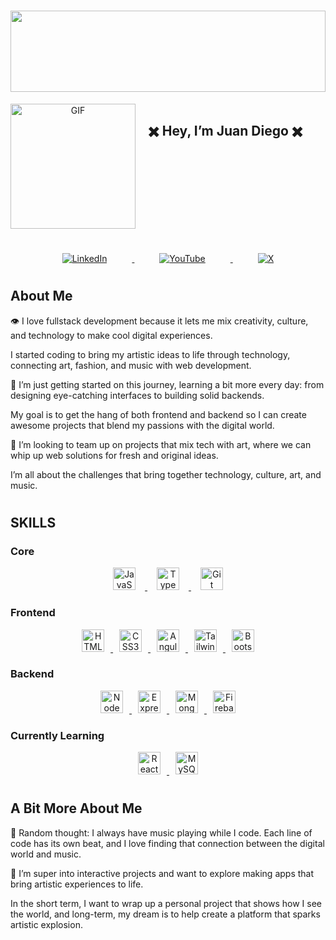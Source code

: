 # <img src="https://i.giphy.com/media/v1.Y2lkPTc5MGI3NjExbmE1OXU5bHo5cGNhNHc4MDExZHVldnl1M2lsZ2w1eXVqM3lwc2UyNyZlcD12MV9pbnRlcm5hbF9naWZfYnlfaWQmY3Q9Zw/ebkfIyR4vM9ry/giphy.gif" width="100%" height="130" />

<div align="center" style="display: flex; align-items: ; justify-content: ;">
  <img src="https://i.giphy.com/media/v1.Y2lkPTc5MGI3NjExNnYyeDFxdDQzcmo2N2I2d3ExYTl2Mm5zdWI4NTlxZDkxajBmdmVtdSZlcD12MV9pbnRlcm5hbF9naWZfYnlfaWQmY3Q9cw/5eLDrEaRGHegx2FeF2/giphy.gif" alt="GIF" style="width:200px; height:200px; margin-right: 20px;" />
  <h2 style="margin: ;">✖️ Hey, I’m Juan Diego ✖️</h2>
</div>

#
<div align="center">
  <a href="https://www.linkedin.com/in/juanjuandii/">
    <img src="https://img.shields.io/badge/linkedin-%230077B5.svg?style=for-the-badge&logo=linkedin&logoColor=white" alt="LinkedIn" style="margin: 0 40px;"/>
  </a>
  <a href="https://www.youtube.com/@JuanJuanDii">
    <img src="https://img.shields.io/badge/YouTube-%23FF0000.svg?style=for-the-badge&logo=YouTube&logoColor=white" alt="YouTube" style="margin: 0 40px;"/>
  </a>
  <a href="https://x.com/JuandiDev">
    <img src="https://img.shields.io/badge/X-%23000000.svg?style=for-the-badge&logo=X&logoColor=white" alt="X" style="margin: 0 40px;"/>
  </a>
</div>

#
## About Me
👁️ I love fullstack development because it lets me mix creativity, culture, and technology to make cool digital experiences.

I started coding to bring my artistic ideas to life through technology, connecting art, fashion, and music with web development.

🎯 I’m just getting started on this journey, learning a bit more every day: from designing eye-catching interfaces to building solid backends.

My goal is to get the hang of both frontend and backend so I can create awesome projects that blend my passions with the digital world.

🔗 I’m looking to team up on projects that mix tech with art, where we can whip up web solutions for fresh and original ideas.

I’m all about the challenges that bring together technology, culture, art, and music.

#

## SKILLS

### Core
<p align="center">
  <a href="https://developer.mozilla.org/en-US/docs/Web/JavaScript" target="_blank" rel="noreferrer">
    <img src="https://raw.githubusercontent.com/danielcranney/readme-generator/main/public/icons/skills/javascript-colored.svg" width="36" height="36" alt="JavaScript" style="margin: 0 15px;"/>
  </a>
  <a href="https://www.typescriptlang.org/" target="_blank" rel="noreferrer">
    <img src="https://raw.githubusercontent.com/danielcranney/readme-generator/main/public/icons/skills/typescript-colored.svg" width="36" height="36" alt="TypeScript" style="margin: 0 15px;"/>
  </a>
  <a href="https://git-scm.com/" target="_blank" rel="noreferrer">
    <img src="https://raw.githubusercontent.com/danielcranney/readme-generator/main/public/icons/skills/git-colored.svg" width="36" height="36" alt="Git" style="margin: 0 15px;"/>
  </a>
</p>

### Frontend
<p align="center">
  <a href="https://developer.mozilla.org/en-US/docs/Glossary/HTML5" target="_blank" rel="noreferrer">
    <img src="https://raw.githubusercontent.com/danielcranney/readme-generator/main/public/icons/skills/html5-colored.svg" width="36" height="36" alt="HTML5" style="margin: 0 10px;"/>
  </a>
  <a href="https://www.w3.org/TR/CSS/#css" target="_blank" rel="noreferrer">
    <img src="https://raw.githubusercontent.com/danielcranney/readme-generator/main/public/icons/skills/css3-colored.svg" width="36" height="36" alt="CSS3" style="margin: 0 10px;"/>
  </a>
  <a href="https://angular.io/" target="_blank" rel="noreferrer">
    <img src="https://raw.githubusercontent.com/danielcranney/readme-generator/main/public/icons/skills/angularjs-colored.svg" width="36" height="36" alt="Angular" style="margin: 0 10px;"/>
  </a>
  <a href="https://tailwindcss.com/" target="_blank" rel="noreferrer">
    <img src="https://raw.githubusercontent.com/danielcranney/readme-generator/main/public/icons/skills/tailwindcss-colored.svg" width="36" height="36" alt="TailwindCSS" style="margin: 0 10px;"/>
  </a>
  <a href="https://getbootstrap.com/" target="_blank" rel="noreferrer">
    <img src="https://raw.githubusercontent.com/danielcranney/readme-generator/main/public/icons/skills/bootstrap-colored.svg" width="36" height="36" alt="Bootstrap" style="margin: 0 10px;"/>
  </a>
</p>

### Backend
<p align="center">
  <a href="https://nodejs.org/en/" target="_blank" rel="noreferrer">
    <img src="https://raw.githubusercontent.com/danielcranney/readme-generator/main/public/icons/skills/nodejs-colored.svg" width="36" height="36" alt="NodeJS" style="margin: 0 10px;"/>
  </a>
  <a href="https://expressjs.com/" target="_blank" rel="noreferrer">
    <img src="https://raw.githubusercontent.com/danielcranney/readme-generator/main/public/icons/skills/express-colored.svg" width="36" height="36" alt="Express" style="margin: 0 10px;"/>
  </a>
  <a href="https://www.mongodb.com/" target="_blank" rel="noreferrer">
    <img src="https://raw.githubusercontent.com/danielcranney/readme-generator/main/public/icons/skills/mongodb-colored.svg" width="36" height="36" alt="MongoDB" style="margin: 0 10px;"/>
  </a>
  <a href="https://firebase.google.com/" target="_blank" rel="noreferrer">
    <img src="https://raw.githubusercontent.com/danielcranney/readme-generator/main/public/icons/skills/firebase-colored.svg" width="36" height="36" alt="Firebase" style="margin: 0 10px;"/>
  </a>
</p>

### Currently Learning
<p align="center">
  <a href="https://reactjs.org/" target="_blank" rel="noreferrer">
    <img src="https://raw.githubusercontent.com/danielcranney/readme-generator/main/public/icons/skills/react-colored.svg" width="36" height="36" alt="React" style="margin: 0 10px;"/>
  </a>
  <a href="https://www.mysql.com/" target="_blank" rel="noreferrer">
    <img src="https://raw.githubusercontent.com/danielcranney/readme-generator/main/public/icons/skills/mysql-colored.svg" width="36" height="36" alt="MySQL" style="margin: 0 10px;"/>
  </a>
</p>

#
## A Bit More About Me
🖤 Random thought: I always have music playing while I code. Each line of code has its own beat, and I love finding that connection between the digital world and music.

🚀 I’m super into interactive projects and want to explore making apps that bring artistic experiences to life.

In the short term, I want to wrap up a personal project that shows how I see the world, and long-term, my dream is to help create a platform that sparks artistic explosion.
